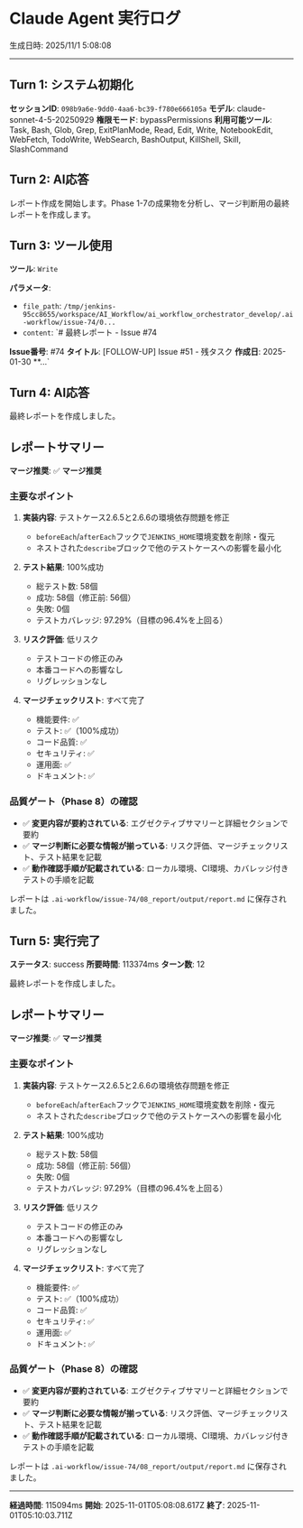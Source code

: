 # Claude Agent 実行ログ

生成日時: 2025/11/1 5:08:08

---

## Turn 1: システム初期化

**セッションID**: `098b9a6e-9dd0-4aa6-bc39-f780e666105a`
**モデル**: claude-sonnet-4-5-20250929
**権限モード**: bypassPermissions
**利用可能ツール**: Task, Bash, Glob, Grep, ExitPlanMode, Read, Edit, Write, NotebookEdit, WebFetch, TodoWrite, WebSearch, BashOutput, KillShell, Skill, SlashCommand

## Turn 2: AI応答

レポート作成を開始します。Phase 1-7の成果物を分析し、マージ判断用の最終レポートを作成します。

## Turn 3: ツール使用

**ツール**: `Write`

**パラメータ**:
- `file_path`: `/tmp/jenkins-95cc8655/workspace/AI_Workflow/ai_workflow_orchestrator_develop/.ai-workflow/issue-74/0...`
- `content`: `# 最終レポート - Issue #74

**Issue番号**: #74
**タイトル**: [FOLLOW-UP] Issue #51 - 残タスク
**作成日**: 2025-01-30
**...`

## Turn 4: AI応答

最終レポートを作成しました。

## レポートサマリー

**マージ推奨**: ✅ **マージ推奨**

### 主要なポイント

1. **実装内容**: テストケース2.6.5と2.6.6の環境依存問題を修正
   - `beforeEach`/`afterEach`フックで`JENKINS_HOME`環境変数を削除・復元
   - ネストされた`describe`ブロックで他のテストケースへの影響を最小化

2. **テスト結果**: 100%成功
   - 総テスト数: 58個
   - 成功: 58個（修正前: 56個）
   - 失敗: 0個
   - テストカバレッジ: 97.29%（目標の96.4%を上回る）

3. **リスク評価**: 低リスク
   - テストコードの修正のみ
   - 本番コードへの影響なし
   - リグレッションなし

4. **マージチェックリスト**: すべて完了
   - 機能要件: ✅
   - テスト: ✅（100%成功）
   - コード品質: ✅
   - セキュリティ: ✅
   - 運用面: ✅
   - ドキュメント: ✅

### 品質ゲート（Phase 8）の確認

- ✅ **変更内容が要約されている**: エグゼクティブサマリーと詳細セクションで要約
- ✅ **マージ判断に必要な情報が揃っている**: リスク評価、マージチェックリスト、テスト結果を記載
- ✅ **動作確認手順が記載されている**: ローカル環境、CI環境、カバレッジ付きテストの手順を記載

レポートは `.ai-workflow/issue-74/08_report/output/report.md` に保存されました。

## Turn 5: 実行完了

**ステータス**: success
**所要時間**: 113374ms
**ターン数**: 12

最終レポートを作成しました。

## レポートサマリー

**マージ推奨**: ✅ **マージ推奨**

### 主要なポイント

1. **実装内容**: テストケース2.6.5と2.6.6の環境依存問題を修正
   - `beforeEach`/`afterEach`フックで`JENKINS_HOME`環境変数を削除・復元
   - ネストされた`describe`ブロックで他のテストケースへの影響を最小化

2. **テスト結果**: 100%成功
   - 総テスト数: 58個
   - 成功: 58個（修正前: 56個）
   - 失敗: 0個
   - テストカバレッジ: 97.29%（目標の96.4%を上回る）

3. **リスク評価**: 低リスク
   - テストコードの修正のみ
   - 本番コードへの影響なし
   - リグレッションなし

4. **マージチェックリスト**: すべて完了
   - 機能要件: ✅
   - テスト: ✅（100%成功）
   - コード品質: ✅
   - セキュリティ: ✅
   - 運用面: ✅
   - ドキュメント: ✅

### 品質ゲート（Phase 8）の確認

- ✅ **変更内容が要約されている**: エグゼクティブサマリーと詳細セクションで要約
- ✅ **マージ判断に必要な情報が揃っている**: リスク評価、マージチェックリスト、テスト結果を記載
- ✅ **動作確認手順が記載されている**: ローカル環境、CI環境、カバレッジ付きテストの手順を記載

レポートは `.ai-workflow/issue-74/08_report/output/report.md` に保存されました。


---

**経過時間**: 115094ms
**開始**: 2025-11-01T05:08:08.617Z
**終了**: 2025-11-01T05:10:03.711Z
